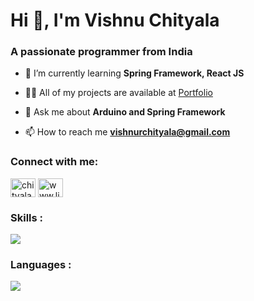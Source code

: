 <h1 align="">Hi 👋, I'm Vishnu Chityala</h1>
<h3 align="">A passionate programmer from India</h3>

- 🌱 I’m currently learning **Spring Framework, React JS**

- 👨‍💻 All of my projects are available at [Portfolio](https://vishnuchityala.in)

- 💬 Ask me about **Arduino and Spring Framework**

- 📫 How to reach me **vishnurchityala@gmail.com**


<h3 align="left">Connect with me:</h3>
<p align="left">
<a href="https://twitter.com/chityalavishnu" target="blank"><img align="center" src="https://raw.githubusercontent.com/rahuldkjain/github-profile-readme-generator/master/src/images/icons/Social/twitter.svg" alt="chityalavishnu" height="30" width="40" /></a>
<a href="https://linkedin.com/in/vishnuchityala" target="blank"><img align="center" src="https://raw.githubusercontent.com/rahuldkjain/github-profile-readme-generator/master/src/images/icons/Social/linked-in-alt.svg" alt="www.linkedin.com/in/vishnuchityala" height="30" width="40" /></a>
</p>

<h3 align="left">Skills :</h3>

<p align="left">
<a href="https://skillicons.dev">
    <img src="https://skillicons.dev/icons?i=html,css,js,tailwind,bootstrap,django,flask,spring,firebase,arduino&theme=dark&perline=7" />
  </a>
</p>
<h3 align="left">Languages :</h3>
<p align="left">
<a href="https://skillicons.dev">
    <img src="https://skillicons.dev/icons?i=cpp,python,java&theme=dark&perline=7" />
  </a>
</p>
